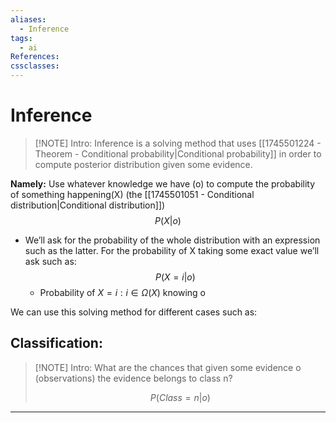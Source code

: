 ```yaml
---
aliases:
  - Inference
tags:
  - ai
References: 
cssclasses:
---
```

# Inference
> [!NOTE] Intro: 
> Inference is a solving method that uses [[1745501224 - Theorem - Conditional probability|Conditional probability]] in order to compute posterior distribution given some evidence. 

**Namely:** Use whatever knowledge we have (o) to compute the probability of something happening(X) (the [[1745501051 - Conditional distribution|Conditional distribution]])
$$
P(X|o)
$$
+ We’ll ask for the probability of the whole distribution with an expression such as the latter. For the probability of X taking some exact value we’ll ask such as:
$$
P(X=i|o)
$$
	+ Probability of $X=i : i \in \Omega(X)$ knowing o

We can use this solving method for different cases such as:
## Classification:

> [!NOTE] Intro: 
> What are the chances that given some evidence o (observations) the evidence belongs to class n?
> 
>$$
P(Class = n | o)
 $$



***